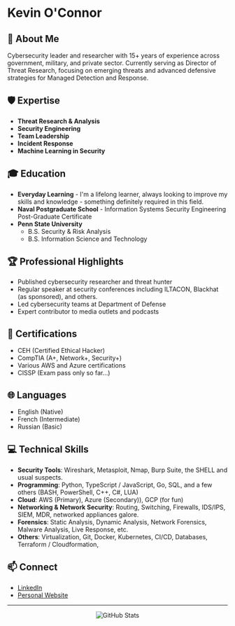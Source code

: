 # Kevin O'Connor

## 👋 About Me
Cybersecurity leader and researcher with 15+ years of experience across government, military, and private sector. Currently serving as Director of Threat Research, focusing on emerging threats and advanced defensive strategies for Managed Detection and Response. 

## 🛡️ Expertise
- **Threat Research & Analysis**
- **Security Engineering**
- **Team Leadership**
- **Incident Response**
- **Machine Learning in Security**

## 🎓 Education
- **Everyday Learning** - I'm a lifelong learner, always looking to improve my skills and knowledge - something definitely required in this field.
- **Naval Postgraduate School** - Information Systems Security Engineering Post-Graduate Certificate
- **Penn State University** 
  - B.S. Security & Risk Analysis
  - B.S. Information Science and Technology

## 🏆 Professional Highlights
- Published cybersecurity researcher and threat hunter
- Regular speaker at security conferences including ILTACON, Blackhat (as sponsored), and others.
- Led cybersecurity teams at Department of Defense
- Expert contributor to media outlets and podcasts

## 📜 Certifications
- CEH (Certified Ethical Hacker)
- CompTIA (A+, Network+, Security+)
- Various AWS and Azure certifications
- CISSP (Exam pass only so far...)

## 🌐 Languages
- English (Native)
- French (Intermediate)
- Russian (Basic)

## 💻 Technical Skills
- **Security Tools**: Wireshark, Metasploit, Nmap, Burp Suite, the SHELL and usual suspects.
- **Programming**: Python, TypeScript / JavaScript, Go, SQL, and a few others (BASH, PowerShell, C++, C#, LUA)
- **Cloud**: AWS (Primary), Azure (Secondary)), GCP (for fun)
- **Networking & Network Security**: Routing, Switching, Firewalls, IDS/IPS, SIEM, MDR, networked appliances galore.
- **Forensics**: Static Analysis, Dynamic Analysis, Network Forensics, Malware Analysis, Live Response, etc.
- **Others**: Virtualization, Git, Docker, Kubernetes, CI/CD, Databases, Terraform / Cloudformation, 

## 📫 Connect
- [LinkedIn](https://linkedin.com/in/kevinbytes)
- [Personal Website](https://kevinbytes.com)

---

<div align="center">
  <img src="https://github-readme-stats.vercel.app/api?username=kevinobytes&show_icons=true&theme=dark" alt="GitHub Stats" />
</div> 

